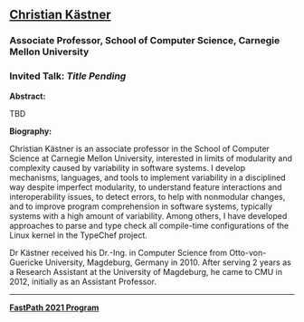 ## [Christian Kästner](https://www.cs.cmu.edu/~ckaestne)
### Associate Professor, School of Computer Science, Carnegie Mellon University

### Invited Talk:  *Title Pending*

**Abstract:**

TBD

**Biography:**

Christian Kästner is an associate professor in the School of Computer Science at Carnegie Mellon University, interested in limits of modularity and complexity caused by variability in software systems. I develop mechanisms, languages, and tools to implement variability in a disciplined way despite imperfect modularity, to understand feature interactions and interoperability issues, to detect errors, to help with nonmodular changes, and to improve program comprehension in software systems, typically systems with a high amount of variability. Among others, I have developed approaches to parse and type check all compile-time configurations of the Linux kernel in the TypeChef project.

Dr Kästner received his Dr.-Ing. in Computer Science from Otto-von-Guericke University, Magdeburg, Germany in 2010.  After serving 2 years as a Research Assistant at the University of Magdeburg, he came to CMU in 2012, initially as an Assistant Professor.

----
**[FastPath 2021 Program](https://tinyurl.com/fastpath2021)**
